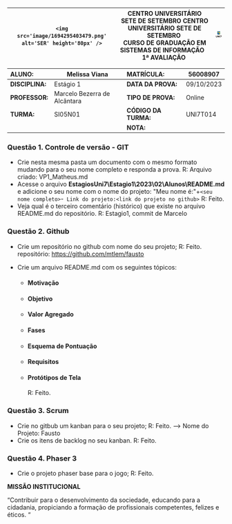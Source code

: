 | `<img src='image/1694295403479.png' alt='SER' height='80px' />` | **CENTRO UNIVERSITÁRIO SETE DE SETEMBRO CENTRO UNIVERSITÁRIO SETE DE SETEMBRO**  <br />CURSO DE GRADUAÇÃO EM SISTEMAS DE INFORMAÇÃO   <br />1ª AVALIAÇÃO  | ![1694295411069](image/1694295411069.png) |
| ----------------------------------------------------------------- | ----------------------------------------------------------------------------------------------------------------------------------------------------------------------------- | --------------------------------------- |

| **ALUNO:**      | Melissa Viana                 | **MATRÍCULA:**       | 56008907   |
| :-------------------- | ----------------------------- | :-------------------------- | ---------- |
| **DISCIPLINA:** | Estágio 1                    | **DATA DA PROVA:**    | 09/10/2023 |
| **PROFESSOR:**  | Marcelo Bezerra de Alcântara | **TIPO DE PROVA:**    | Online     |
| **TURMA:**      | SI05N01                       | **CÓDIGO DA TURMA:** | UNI7T014   |
|                       |                               | **NOTA:**             |            |

### **Questão 1.** Controle de versão - GIT

- Crie nesta mesma pasta um documento com o mesmo formato mudando para o seu nome completo e responda a prova.
  R: Arquivo criado: VP1_Matheus.md
- Acesse o arquivo **EstagiosUni7\Estagio1\2023\02\Alunos\README.md** e adicione o seu nome com o nome do projeto: "Meu nome é:"+`<seu nome completo>`-` Link do projeto:<link do projeto no github>`
  R: Feito.
- Veja qual é o terceiro comentário (histórico) que existe no arquivo README.md do repositório.
  R: Estagio1, commit de Marcelo

### **Questão 2.** Github

- Crie um repositório no github com nome do seu projeto;
  R: Feito. repositório: https://github.com/mtlem/fausto
- Crie um arquivo README.md com os seguintes tópicos:

  - #### Motivação
  - #### Objetivo
  - #### Valor Agregado
  - #### Fases
  - #### Esquema de Pontuação
  - #### Requisitos
  - #### Protótipos de Tela

    R: Feito.

### **Questão 3.** Scrum

- Crie no gitbub um kanban para o seu projeto;
  R: Feito. --> Nome do Projeto: Fausto
- Crie os itens de backlog no seu kanban.
  R: Feito.

### **Questão 4.** Phaser 3

* Crie o projeto phaser base para o jogo;
  R: Feito.

**MISSÃO INSTITUCIONAL**

“Contribuir para o desenvolvimento da sociedade, educando para a cidadania, propiciando a formação de profissionais competentes, felizes e éticos. “

